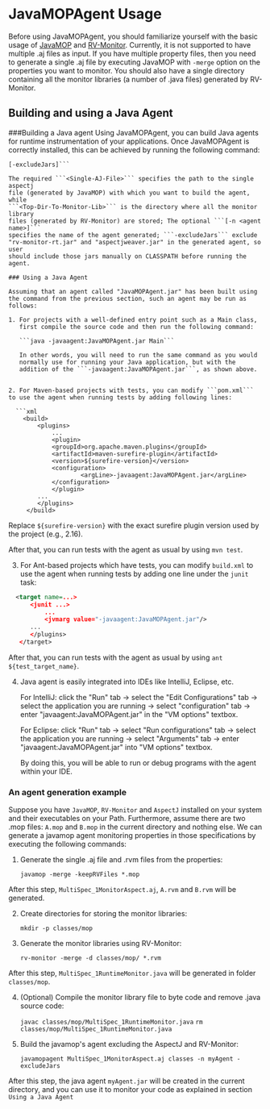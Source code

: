# JavaMOPAgent Usage
Before using JavaMOPAgent, you should familiarize yourself with the
basic usage of [JavaMOP](https://github.com/runtimeverification/javamop)
and [RV-Monitor](https://runtimeverification.com/monitor/1.3/docs/).
Currently, it is not supported to have multiple .aj files as input. 
If you have multiple property files, then you need to generate a single .aj
file by executing JavaMOP with ```-merge``` option on the properties you
want to monitor. You should also have a single directory containing all the
monitor libraries (a number of .java files) generated by RV-Monitor.

## Building and using a Java Agent

###Building a Java agent
Using JavaMOPAgent, you can build Java agents for runtime instrumentation
of your applications. Once JavaMOPAgent is correctly installed, this can
be achieved by running the following command:

```javamopagent <Single-AJ-File> <Top-Dir-To-Monitor-Lib> [-n <agent name>]
[-excludeJars]```

The required ```<Single-AJ-File>``` specifies the path to the single aspectj 
file (generated by JavaMOP) with which you want to build the agent, while 
```<Top-Dir-To-Monitor-Lib>``` is the directory where all the monitor library
files (generated by RV-Monitor) are stored; The optional ```[-n <agent name>]```
specifies the name of the agent generated; ```-excludeJars``` exclude 
"rv-monitor-rt.jar" and "aspectjweaver.jar" in the generated agent, so user 
should include those jars manually on CLASSPATH before running the agent.

### Using a Java Agent

Assuming that an agent called "JavaMOPAgent.jar" has been built using
the command from the previous section, such an agent may be run as follows:

1. For projects with a well-defined entry point such as a Main class,
   first compile the source code and then run the following command:

   ```java -javaagent:JavaMOPAgent.jar Main```

   In other words, you will need to run the same command as you would
   normally use for running your Java application, but with the
   addition of the ```-javaagent:JavaMOPAgent.jar```, as shown above.


2. For Maven-based projects with tests, you can modify ```pom.xml```
to use the agent when running tests by adding following lines:

  ```xml
    <build>
    	<plugins>
    		...
        	<plugin>
	  		<groupId>org.apache.maven.plugins</groupId>
	  		<artifactId>maven-surefire-plugin</artifactId>
	  		<version>${surefire-version}</version>
	  		<configuration>
        			<argLine>-javaagent:JavaMOPAgent.jar</argLine>
	  		</configuration>
        	</plugin>
		...
      	</plugins>
     </build>
   ```

   Replace ```${surefire-version}``` with the exact surefire plugin
   version used by the project (e.g., 2.16).

   After that, you can run tests with the agent as usual by using
   ```mvn test```.

3. For Ant-based projects which have tests, you can modify
   ```build.xml``` to use the agent when running tests by adding one
   line under the ```junit``` task:

  ```xml
    <target name=...>
    	<junit ...>
    		...
        	<jvmarg value="-javaagent:JavaMOPAgent.jar"/>
		...
      	</plugins>
     </target>
   ```

   After that, you can run tests with the agent as usual by using
   ```ant ${test_target_name}```.

4. Java agent is easily integrated into IDEs like IntelliJ, Eclipse,
etc.
   
   For IntelliJ:
   click the "Run" tab 
             -> select the "Edit Configurations" tab 
             -> select the application you are running 
             -> select "configuration" tab 
             -> enter "javaagent:JavaMOPAgent.jar" in the "VM options" textbox. 
   
   For Eclipse:
   click "Run" tab 
         -> select "Run configurations" tab 
         -> select the application you are running 
         -> select "Arguments" tab 
         -> enter "javaagent:JavaMOPAgent.jar" into "VM options" textbox.
   
   By doing this, you will be able to run or debug programs with the
   agent within your IDE.
   

### An agent generation example
Suppose you have ```JavaMOP```, ```RV-Monitor``` and ```AspectJ``` installed
on your system and their executables on your Path. Furthermore, assume there
are two .mop files: `A.mop` and `B.mop` in the current directory and nothing
else. We can generate a javamop agent monitoring properties in those
specifications by executing the following commands:

1. Generate the single .aj file and .rvm files from the properties:

	```javamop -merge -keepRVFiles *.mop```

After this step, ```MultiSpec_1MonitorAspect.aj```, ```A.rvm``` and ```B.rvm```
will be generated.

2. Create directories for storing the monitor libraries:

	```mkdir -p classes/mop```

3. Generate the monitor libraries using RV-Monitor:

	```rv-monitor -merge -d classes/mop/ *.rvm```

After this step, ```MultiSpec_1RuntimeMonitor.java``` will be generated in 
folder ```classes/mop```. 

4. (Optional) Compile the monitor library file to byte code and remove .java
source code:

	```javac classes/mop/MultiSpec_1RuntimeMonitor.java```
	```rm classes/mop/MultiSpec_1RuntimeMonitor.java```

5. Build the javamop's agent excluding the AspectJ and RV-Monitor:

	```javamopagent MultiSpec_1MonitorAspect.aj classes -n myAgent -excludeJars```

After this step, the java agent ```myAgent.jar``` will be created in the
current directory, and you can use it to monitor your code as explained in
section ```Using a Java Agent```







